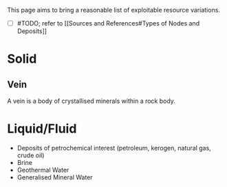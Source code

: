 This page aims to bring a reasonable list of exploitable resource variations. 

- [ ] #TODO; refer to [[Sources and References#Types of Nodes and Deposits]]
# Solid
## Vein 
A vein is a body of crystallised minerals within a rock body.  
# Liquid/Fluid
 - Deposits of petrochemical interest (petroleum, kerogen, natural gas, crude oil)
 - Brine
 - Geothermal Water
 - Generalised Mineral Water